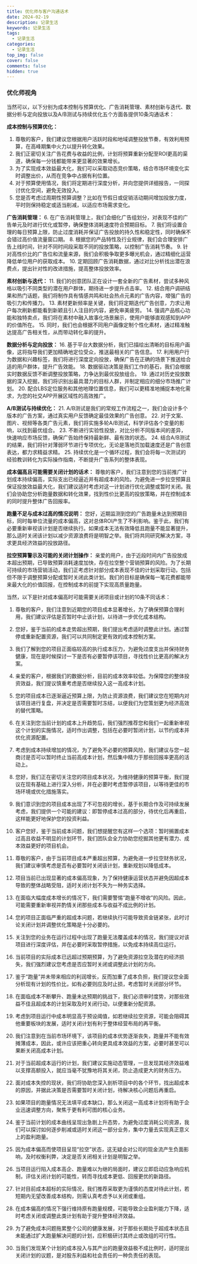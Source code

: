 ```yaml
---
title: 优化师与客户沟通话术
date: 2024-02-19
description: 记录生活
keywords: 记录生活
tags:
  - 记录生活
categories:
  - 记录生活
top_img: false
cover: false
comments: false
hidden: true
---
```




### 优化师视角



当然可以，以下分别为成本控制与预算优化、广告消耗管理、素材创新与迭代、数据分析与定向投放以及A/B测试与持续优化五个方面各提供10条沟通话术：

**成本控制与预算优化：**
1. 尊敬的客户，我们建议您根据用户活跃时段和地域调整投放节奏，有效利用预算，在高峰期集中火力以提升转化效果。
2. 我们正密切关注广告花费与收益的比例，计划将预算重新分配至ROI更高的渠道，确保每一分钱都能带来更显著的效果增长。
3. 为了实现成本效益最大化，我们可以采取动态竞价策略，结合市场环境变化实时调整出价，从而在竞争中占据有利位置。
4. 对于预算使用情况，我们将定期进行深度分析，并向您提供详细报告，一同探讨优化空间，避免无效投入。
5. 您是否考虑过周期性预算调整？比如在节假日或促销活动期间增加投放力度，平时则保持稳定或适当削减，以适应市场需求变化。

**广告消耗管理：**
6. 在广告消耗管理上，我们会细化广告组划分，对表现不佳的广告单元及时进行优化或暂停，确保整体消耗速度符合预期目标。
7. 我们将设置合理的每日预算上限，防止过度消耗并保证广告投放的持久性和稳定性，同时确保不会错过高价值流量窗口期。
8. 根据您的产品特性及行业规律，我们会合理安排广告上线时间，针对不同时间段采取不同的投放策略，以控制广告消耗节奏。
9. 针对高性价比的广告位和流量来源，我们会积极争取更多曝光机会，通过精细化运营降低单位用户的获取成本。
10. 定期回顾广告消耗数据，通过对比分析找出潜在浪费点，提出针对性的改进措施，提高整体投放效率。

**素材创新与迭代：**
11. 我们的创意团队正在设计一套全新的广告素材，尝试多种风格以吸引不同类型的潜在用户群体，期待进一步提升点击率。
12. 结合用户调研结果和热门话题，我们将制作具有情感共鸣和社会热点元素的广告内容，增强广告的吸引力和传播力。
13. 素材更新频率是关键，我们将定期迭代广告创意，力求让用户每次刷新都能看到新颖且引人注目的内容，避免审美疲劳。
14. 强调产品核心功能和独特卖点，我们将在素材中融入故事化场景展示，使用户能够直观感知到APP的价值所在。
15. 同时，我们也会根据不同用户画像定制个性化素材，通过精准触达提高广告相关性，从而带动转化率的提升。

**数据分析与定向投放：**
16. 基于平台大数据分析，我们已描绘出清晰的目标用户画像，这将指导我们更加精确地定位受众，推送最相关的广告信息。
17. 利用用户行为数据和兴趣标签，我们将进行深度定向投放，确保广告在正确的场景下推送给合适的用户群体，提升广告效能。
18. 数据驱动决策是我们工作的基石，我们会根据实时数据反馈不断调整投放策略，力争达到最优投放组合。
19. 通过对历史投放数据的深入挖掘，我们将识别出最具潜力的目标人群，并制定相应的细分市场推广计划。
20. 配合LBS定位服务和其他地理位置信息，我们可以更精准地捕捉本地化需求，为您的社交APP开展区域性的高效推广。

**A/B测试与持续优化：**
21. A/B测试是我们的常规工作流程之一，我们会设计多个版本的广告方案，通过真实用户反馈确定最佳效果的广告创意。
22. 对于文案、图片、视频等各类广告元素，我们将实施多轮A/B测试，科学评估各个变量的影响，以找到最优组合。
23. 不断进行实验性投放，对比分析不同版本间的差异，快速响应市场反馈，确保广告始终保持最新鲜、最有效的状态。
24. 结合A/B测试的结果，我们将针对薄弱环节进行专项优化，无论是落地页加载速度还是广告创意表达，都力求精益求精。
25. 持续优化是一个循环过程，我们会将每一次测试的经验教训转化为实际操作指南，不断提升广告系列的整体表现。

**成本偏高且可能需要关闭计划的话术：** 尊敬的客户，我们注意到您的当前推广计划成本持续偏高，实际支出已经逼近并有超成本的风险。为避免进一步拉空预算且保证投放效益最大化，我们建议适时考虑对这一计划进行优化调整或暂时关闭。我们会协助您分析跑量数据和转化效果，找到性价比更高的投放策略，并在控制成本的同时提升整体广告回报率。

**跑量不足与成本过高的情况说明：** 您好，近期监测到您的广告跑量未达到预期目标，同时每单位流量的成本偏高，这对总体ROI产生了不利影响。鉴于此，我们有必要重新审视该计划是否继续执行。如果成本无法有效降低且跑量不能显著提升，那么适时关闭该计划以减少资源浪费将是明智之举。我们将共同研究解决方案，寻求更具经济效益的投放路径。

**拉空预算警示及可能的关闭计划操作：** 亲爱的用户，由于近段时间内广告投放成本超出预期，已导致预算消耗速度加快，存在拉空整个营销预算的风险。为了长期可持续的市场营销活动，我们正考虑针对部分成本表现不佳的计划采取行动，包括但不限于调整预算分配或暂时关闭此类计划。我们的目标是确保每一笔花费都能带来最大化的价值回报，在控制成本的前提下实现高质量跑量。



当然，以下是针对成本偏高时可能需要关闭项目或计划的10条不同话术：

1. 尊敬的客户，我们注意到近期您的项目成本显著增长，为了确保预算合理利用，我们建议评估是否暂时中止该计划，以待进一步优化成本结构。

2. 您好，鉴于当前的成本走势超出预期，我们提出考虑适时调整此计划。通过暂停或重新配置资源，我们可以共同制定更有效的成本控制方案。

3. 我们了解到您的项目正面临较高的执行成本压力，为避免过度支出并保持财务健康，现在是时候探讨一下是否有必要暂停该项目，寻找性价比更高的解决方案。

4. 亲爱的客户，根据我们的数据分析，目前的成本效率较低。为保障您的整体投资效益，我们提议慎重考虑是否继续投入这一高成本计划。

5. 您的项目成本已逐渐逼近预算上限，为防止资源浪费，我们建议您在短期内对该项目进行复盘，并决定是否需要暂时冻结，以便我们为您策划更为经济高效的替代策略。

6. 在关注到您当前计划的成本上升趋势后，我们强烈推荐您和我们一起重新审视这个计划的实施情况，适时作出调整，包括在必要时暂闭计划，以节约成本并优化资源配置。

7. 考虑到成本持续增加的情况，为了避免不必要的预算风险，我们建议与您一起商讨是否可以暂时终止当前高成本计划，然后集中精力于那些回报率更高的活动上。

8. 您好，我们正在密切关注您的项目成本状况，为维持健康的预算平衡，我们提议在现有基础上进行深入分析，并在必要时考虑暂停该项目，以等待更佳的市场环境或优化措施落实。

9. 我们意识到您的项目成本出现了不可忽视的增长，基于长期合作及可持续发展考虑，我们提供一个可能的建议：即暂停成本过高的部分，待优化后再重启，这样能更好地保护您的投资利益。

10. 客户您好，鉴于当前成本问题，我们想提醒您有这样一个选项：暂时搁置成本过高且收益不明显的计划环节，我们团队会全力协助您挖掘其他更有潜力、成本效益更好的项目机会。

11. 尊敬的客户，由于当前项目成本严重超出预算，为避免进一步拉空财务状况，我们建议审慎考虑是否有必要暂时关闭该计划，重新规划以降低成本。

12. 项目当前已出现显著的成本偏高现象，为了保持健康运营状态并避免因超成本导致的整体战略受阻，适时关闭计划不失为一种务实选择。
13. 在面临大幅度成本增长的情况下，我们需要警惕“跑量不增收”的风险。因此，可能需要重新审视并酌情关闭那些成本与收益不成比例的计划。
14. 您的项目正面临严重的超成本问题，若继续执行可能导致资金链紧张，此时讨论关闭计划并调整优化策略是十分必要的。
15. 关注到您的业务在运行过程中出现了跑量无法覆盖成本的情况，我们提议对该项目进行深度评估，并在必要时采取暂停措施，以免成本持续高位运行。
16. 当前项目的实际成本已远超过预期预算，为了避免资源拉空及潜在的经济损失，我们强烈建议您考虑是否应暂时关闭或调整此计划的方向。
17. 鉴于“跑量”并未带来相应的利润增长，反而加重了成本负担，我们提议您全面分析现有计划的性价比，如有必要则应及时止损，考虑暂时关闭部分环节。
18. 在面临成本不断攀升、跑量未达预期的挑战下，我们必须审时度势，对那些效益不佳且超成本的计划采取及时关闭行动，以便重新分配资源。
19. 考虑到项目运行中成本明显高于预设阈值，如若继续拉空资源，可能会阻碍其他重要板块的发展，适时关闭计划有利于整体经营布局的再平衡。
20. 我们注意到在当前市场环境下，该项目的成本优势逐渐丧失，跑量并不能有效摊薄成本，因此，或许应该把重心转向更具成本效益的方案，必要时甚至可以果断关闭高成本计划。
21. 对于当前超成本运行的计划，我们建议实施动态管理，一旦发现其经济效益难以支撑高额投入，就应当毫不犹豫地将其关闭，防止造成更大的财务压力。
22. 面对成本失控的现状，我们将协助您深入剖析项目中的各个环节，找出超成本的原因，并据此决策是否需要暂时关闭计划，待解决核心问题后再重启。
23. 如果项目的跑量情况无法填平成本缺口，那么关闭这一高成本计划将有助于企业迅速调整方向，聚焦于更有利可图的核心业务。
24. 鉴于当前计划的成本曲线呈现出急剧上升态势，为避免过度消耗公司资源，我们可以探讨如何逐步削减或适时关闭这一部分业务，集中力量去实现真正意义上的盈利跑量。
25. 因为成本偏高而使项目呈现“拉空”状态，这无疑会对公司的现金流产生负面影响，及时权衡利弊，决定是否关闭相关计划是明智之举。
26. 当项目运行陷入成本高企、跑量难以为继的局面时，建议立即启动应急响应机制，评估关闭计划的可能性，转而寻找成本更低、回报更优的新路径。
27. 针对目前成本超标的实际情况，我们推荐采取更为谨慎的态度对待此计划，若短期内无望改善成本结构，则需认真考虑予以关闭或重组。
28. 在成本偏高的情况下强行维持原有跑量规模，可能导致企业盈利能力下降，适时考虑关闭或调整此类计划有助于提升整体经济效益。
29. 为了避免成本问题拖累整个公司的健康发展，对于那些长期处于超成本状态且未能通过扩大跑量解决问题的计划，应积极研讨其终止或改组的可行性。
30. 当我们发现某个计划的成本投入与其产出的跑量效益极不成比例时，适时提出关闭计划的议题，是对股东利益和社会责任的一种负责任的表现。